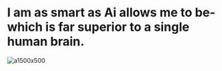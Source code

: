 

# I am as smart as Ai allows me to be- which is far superior to a single human brain. 


![a1500x500](https://github.com/user-attachments/assets/b76d2b1b-d314-4dce-85f2-b5869673db7d)
















